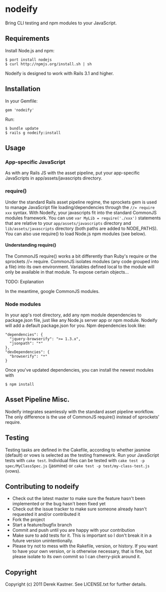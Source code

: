 # nodeify

Bring CLI testing and npm modules to your JavaScript.

## Requirements

Install Node.js and npm:

    $ port install nodejs
    $ curl http://npmjs.org/install.sh | sh

Nodeify is designed to work with Rails 3.1 and higher.

## Installation

In your Gemfile:

    gem 'nodeify'

Run:

    $ bundle update
    $ rails g nodeify:install

## Usage

### App-specific JavaScript

As with any Rails JS with the asset pipeline, put your app-specific JavaScripts in app/assets/javascripts directory.

### require()

Under the standard Rails asset pipeline regime, the sprockets gem is used to manage JavaScript file loading/dependencies through the `//= require xxx` syntax. With Nodeify, your javascripts fit into the standard CommonJS modules framework. You can use `var MyLib = require('./xxx')` statements that are relative to your `app/assets/javascripts` directory and `lib/assets/javascripts` directory (both paths are added to NODE_PATHS). You can also use require() to load Node.js npm modules (see below).

#### Understanding require()

The CommonJS require() works a bit differently than Ruby's require or the sprockets //= require. CommonJS isolates modules (any code grouped into a file) into its own environment. Variables defined local to the module will only be available in that module. To expose certain objects...

TODO: Explanation

In the meantime, google CommonJS modules.

### Node modules

In your app's root directory, add any npm module dependencies to package.json file, just like any Node.js server app or npm module. Nodeify will add a default package.json for you. Npm dependencies look like:

    "dependencies": {
      "jquery-browserify": ">= 1.3.x",
      "jsonpath": "*"
    },
    "devDependencies": {
      "browserify": "*"
    }

Once you've updated dependencies, you can install the newest modules with

    $ npm install

## Asset Pipeline Misc.

Nodeify integrates seamlessly with the standard asset pipeline workflow. The only difference is the use of CommonJS require() instead of sprockets' require.

## Testing

Testing tasks are defined in the Cakefile, according to whether jasmine (default) or vows is selected as the testing framework. Run your JavaScript tests with `cake test`. Individual files can be tested with `cake test -p spec/MyClassSpec.js` (jasmine) or `cake test -p test/my-class-test.js` (vows).

## Contributing to nodeify
 
* Check out the latest master to make sure the feature hasn't been implemented or the bug hasn't been fixed yet
* Check out the issue tracker to make sure someone already hasn't requested it and/or contributed it
* Fork the project
* Start a feature/bugfix branch
* Commit and push until you are happy with your contribution
* Make sure to add tests for it. This is important so I don't break it in a future version unintentionally.
* Please try not to mess with the Rakefile, version, or history. If you want to have your own version, or is otherwise necessary, that is fine, but please isolate to its own commit so I can cherry-pick around it.

## Copyright

Copyright (c) 2011 Derek Kastner. See LICENSE.txt for
further details.

